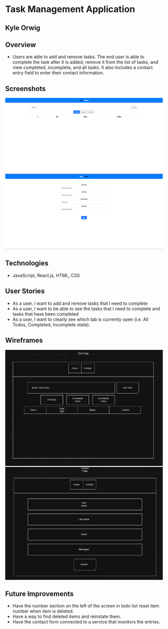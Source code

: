 # Task Management Application

## Kyle Orwig

## Overview

- Users are able to add and remove tasks. The end user is able to complete the task after it is added, remove it from the list of tasks, and view completed, incomplete, and all tasks. It also includes a contact entry field to enter their contact information.

## Screenshots

<img src="./public/screenshot1.png">
<img src="./public/screenshot2.png">

## Technologies

- JavaScript, React.js, HTML, CSS

## User Stories

- As a user, I want to add and remove tasks that I need to complete
- As a user, I want to be able to see the tasks that I need to complete and tasks that have been completed
- As a user, I want to clearly see which tab is currently open (i.e. All Todos, Completed, Incomplete state).

## Wireframes

<img src="./public/wireframe1.png">
<img src="./public/wireframe2.png">

## Future Improvements

- Have the number section on the left of the screen in todo list reset item number when item is deleted.
- Have a way to find deleted items and reinstate them.
- Have the contact form connected to a service that monitors the entries.
